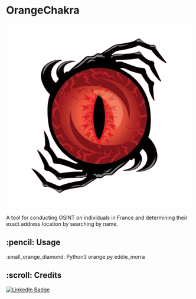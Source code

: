 # OrangeChakra

<p align="center"> 
  <img src="https://raw.githubusercontent.com/Edd13Mora/OrangeChakra/main/b4fcdaa405f7eb8c023e462afdef5704-removebg-preview.png" alt="Pacman Logo" >
</p>
<p>A tool for conducting OSINT on individuals in France and determining their exact address location by searching by name.</p>

<!-- ABOUT THE PROJECT -->
<h2 id="about-the-project"> :pencil: Usage</h2>

<p align="justify" id="scenario3">  :small_orange_diamond:
  Python3 orange.py eddie_morra</br></p>
 
<!-- CREDITS -->
<h2 id="credits"> :scroll: Credits</h2>

[![LinkedIn Badge](https://img.shields.io/badge/LinkedIn-0077B5?style=for-the-badge&logo=linkedin&logoColor=white)](https://www.linkedin.com/in/eddiemora/)
